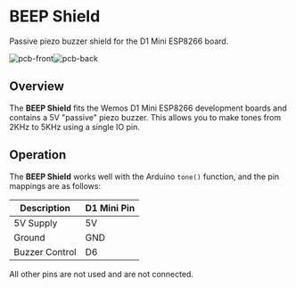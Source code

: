 # BEEP Shield
Passive piezo buzzer shield for the D1 Mini ESP8266 board.

![pcb-front]![pcb-back]

## Overview
The **BEEP Shield** fits the Wemos D1 Mini ESP8266 development boards and contains a 5V "passive" piezo buzzer.
This allows you to make tones from 2KHz to 5KHz using a single IO pin.

## Operation
The **BEEP Shield** works well with the Arduino `tone()` function, and the pin mappings are as follows:

| Description    | D1 Mini Pin |
|----------------|-------------|
| 5V Supply      | 5V          |
| Ground         | GND         |
| Buzzer Control | D6          |

All other pins are not used and are not connected.

[pcb-front]: https://cloud.githubusercontent.com/assets/1317406/24598057/14bfc128-180f-11e7-8c8c-d3699ac8b2c8.png
[pcb-back]: https://cloud.githubusercontent.com/assets/1317406/24598063/1cf48612-180f-11e7-97a8-c578592f99b6.png
